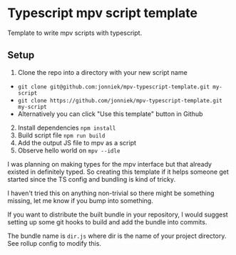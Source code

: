 # Typescript mpv script template

Template to write mpv scripts with typescript.

## Setup

1. Clone the repo into a directory with your new script name
  - `git clone git@github.com:jonniek/mpv-typescript-template.git my-script`
  - `git clone https://github.com/jonniek/mpv-typescript-template.git my-script`
  - Alternatively you can click "Use this template" button in Github
2. Install dependencies `npm install`
3. Build script file `npm run build`
4. Add the output JS file to mpv as a script
5. Observe hello world on `mpv --idle`

I was planning on making types for the mpv interface but that already existed in definitely typed. So creating this template if it helps someone get started since the TS config and bundling is kind of tricky.

I haven't tried this on anything non-trivial so there might be something missing, let me know if you bump into something.

If you want to distribute the built bundle in your repository, I would suggest setting up some git hooks to build and add the bundle into commits.

The bundle name is `dir.js` where dir is the name of your project directory. See rollup config to modify this.
